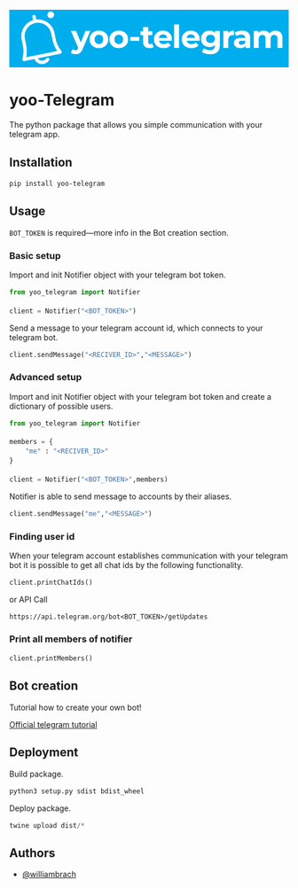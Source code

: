 
![Logo](assets/yoo-telegram.png)


# yoo-Telegram

The python package that allows you simple communication with your telegram app.


## Installation

```bash
pip install yoo-telegram
```
    
## Usage 

`BOT_TOKEN` is required—more info in the Bot creation section. 
### Basic setup

Import and init Notifier object with your telegram bot token.
```python
from yoo_telegram import Notifier

client = Notifier("<BOT_TOKEN>")
```

Send a message to your telegram account id, which connects to your telegram bot.
```python
client.sendMessage("<RECIVER_ID>","<MESSAGE>")
```

### Advanced setup

Import and init Notifier object with your telegram bot token and create a dictionary of possible users.
```python
from yoo_telegram import Notifier

members = {
    "me" : "<RECIVER_ID>"
}

client = Notifier("<BOT_TOKEN>",members)
```
Notifier is able to send message to accounts by their aliases. 
```python
client.sendMessage("me","<MESSAGE>")
```

### Finding user id 

When your telegram account establishes communication with your telegram bot it is possible to get all chat ids by the following functionality.

```python
client.printChatIds()
```
or API Call
```
https://api.telegram.org/bot<BOT_TOKEN>/getUpdates
```

### Print all members of notifier 

```python
client.printMembers()
```
## Bot creation

Tutorial how to create your own bot!

[Official telegram tutorial](https://core.telegram.org/bots#6-botfather)


## Deployment

Build package.
```python
python3 setup.py sdist bdist_wheel
```

Deploy package.
```python
twine upload dist/*
```


## Authors

- [@williambrach](https://github.com/williambrach)

